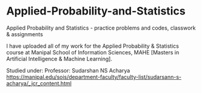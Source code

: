 # Applied-Probability-and-Statistics
Applied Probability and Statistics - practice problems and codes, classwork & assignments

I have uploaded all of my work for the Applied Probability & Statistics course at Manipal School of Information Sciences, MAHE [Masters in Artificial Intelligence & Machine Learning].

Studied under:
Professor: Sudarshan NS Acharya 
https://manipal.edu/sois/department-faculty/faculty-list/sudarsann-s-acharya/_jcr_content.html


